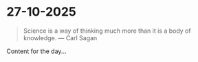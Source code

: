 # 27-10-2025

> Science is a way of thinking much more than it is a body of knowledge. — Carl Sagan

Content for the day...
